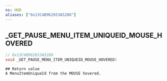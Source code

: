 ```yaml
---
ns: HUD
aliases: ["0x13C4B962653A5280"]
---
```

## _GET_PAUSE_MENU_ITEM_UNIQUEID_MOUSE_HOVERED

```c
// 0x13C4B962653A5280 
void _GET_PAUSE_MENU_ITEM_UNIQUEID_MOUSE_HOVERED(
```

```
## Return value
A MenuItemUniqueId from the MOUSE hovered.
